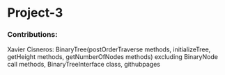 # Project-3

### Contributions:

Xavier Cisneros: BinaryTree(postOrderTraverse methods, initializeTree, getHeight methods, getNumberOfNodes methods) excluding BinaryNode call methods, BinaryTreeInterface class, githubpages
